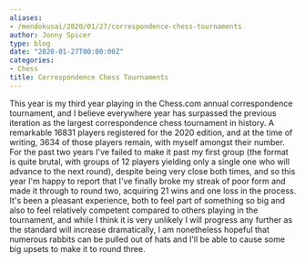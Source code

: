 ```yaml
---
aliases:
- /mendokusai/2020/01/27/correspondence-chess-tournaments
author: Jonny Spicer
type: blog
date: "2020-01-27T00:00:00Z"
categories:
- Chess
title: Correspondence Chess Tournaments
---
```

This year is my third year playing in the Chess.com annual correspondence tournament, and I believe everywhere year has surpassed
the previous iteration as the largest correspondence chess tournament in history. A remarkable 16831 players registered for the 2020
edition, and at the time of writing, 3634 of those players remain, with myself amongst their number. For the past two years I've
failed to make it past my first group (the format is quite brutal, with groups of 12 players yielding only a single one who will
advance to the next round), despite being very close both times, and so this year I'm happy to report that I've finally broke my
streak of poor form and made it through to round two, acquiring 21 wins and one loss in the process. It's been a pleasant
experience, both to feel part of something so big and also to feel relatively competent compared to others playing in the
tournament, and while I think it is very unlikely I will progress any further as the standard will increase dramatically, I am
nonetheless hopeful that numerous rabbits can be pulled out of hats and I'll be able to cause some big upsets to make it to round
three.
